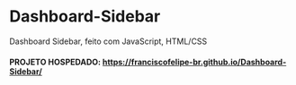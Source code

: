 # Dashboard-Sidebar
Dashboard Sidebar, feito com JavaScript, HTML/CSS

#### PROJETO HOSPEDADO: https://franciscofelipe-br.github.io/Dashboard-Sidebar/
